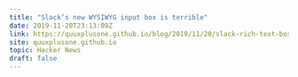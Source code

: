 ```yaml
---
title: "Slack’s new WYSIWYG input box is terrible"
date: 2019-11-20T23:13:09Z
link: https://quuxplusone.github.io/blog/2019/11/20/slack-rich-text-box/?utm_medium=RSS&utm_source=hune
site: quuxplusone.github.io
topic: Hacker News
draft: false
---
```

